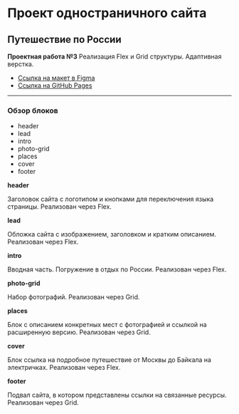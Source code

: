 # Проект одностраничного сайта
## Путешествие по России

**Проектная работа №3**
Реализация Flex и Grid структуры. Адаптивная верстка.

* [Ссылка на макет в Figma](https://www.figma.com/file/5S2WSbEFL6awjVWJ0NWL8Q/Sprint-3_-Russia-_-desktop-mobile?node-id=28503%3A0)
* [Ссылка на GitHub Pages](https://github.com/S25KeePeR/russian-travel/tree/master)


----
### Обзор блоков

* header
* lead
* intro
* photo-grid
* places
* cover
* footer


**header**

Заголовок сайта с логотипом и кнопками для переключения языка страницы. Реализован через Flex.

**lead**

Обложка сайта с изображением, заголовком и кратким описанием. Реализован через Flex.

**intro**

Вводная часть. Погружение в отдых по России. Реализован через Flex.

**photo-grid**

Набор фотографий. Реализован через Grid.

**places**

Блок с описанием конкретных мест с фотографией и ссылкой на расширенную версию. Реализован через Grid.

**cover**

Блок ссылка на подробное путешествие от Москвы до Байкала на электричках. Реализован через Flex.

**footer**

Подвал сайта, в котором представлены ссылки на связанные ресурсы. Реализован через Grid.
